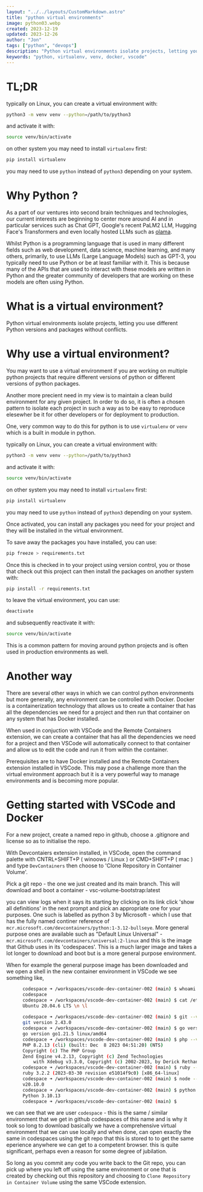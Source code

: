 ```yaml
---
layout: "../../layouts/CustomMarkdown.astro"
title: "python virtual environments"
image: python03.webp
created: 2023-12-19
updated: 2023-12-26
author: "Jon"
tags: ["python", "devops"]
description: "Python virtual environments isolate projects, letting you use different Python versions and packages without conflicts"
keywords: "python, virtualenv, venv, docker, vscode"
---
```


# TL;DR

typically on Linux, you can create a virtual environment with:

```bash
python3 -m venv venv --python=/path/to/python3
```

and activate it with:

```bash
source venv/bin/activate
```

on other system you may need to install `virtualenv` first:

```bash
pip install virtualenv
```

you may need to use `python` instead of `python3` depending on your system.

# Why Python ?

As a part of our ventures into second brain techniques and technologies, our current interests are beginning to center more around AI and in particular services such as Chat GPT, Google's recent PaLM2 LLM, Hugging Face's Transformers and even locally hosted LLMs such as [olama](https://ollama.ai/).

Whilst Python is a programming language that is used in many different fields such as web development, data science, machine learning, and many others, primarily, to use LLMs (Large Language Models) such as GPT-3, you typically need to use Python or be at least familiar with it. This is because many of the APIs that are used to interact with these models are written in Python and the greater community of developers that are working on these models are often using Python.

# What is a virtual environment?

Python virtual environments isolate projects, letting you use different Python versions and packages without conflicts.

# Why use a virtual environment?

You may want to use a virtual environment if you are working on multiple python projects that require different versions of python or different versions of python packages.

Another more precient need in my view is to maintain a clean build environment for any given project. In order to do so, it is often a chosen pattern to isolate each project in such a way as to be easy to reproduce elesewher be it for other developers or for deployment to production.

One, very common way to do this for python is to use `virtualenv` or `venv` which is a built in module in python.

typically on Linux, you can create a virtual environment with:

```bash
python3 -m venv venv --python=/path/to/python3
```

and activate it with:

```bash
source venv/bin/activate
```

on other system you may need to install `virtualenv` first:

```bash
pip install virtualenv
```

you may need to use `python` instead of `python3` depending on your system.

Once activated, you can install any packages you need for your project and they will be installed in the virtual environment.

To save away the packages you have installed, you can use:

```bash
pip freeze > requirements.txt
```

Once this is checked in to your project using version control, you or those that check out this project can then install the packages on another system with:

```bash
pip install -r requirements.txt
```

to leave the virtual environment, you can use:

```bash
deactivate
```

and subsequently reactivate it with:

```bash
source venv/bin/activate
``` 

This is a common pattern for moving around python projects and is often used in production environments as well.

# Another way

There are several other ways in which we can control python environments but more generally, any environment can be controlled with Docker. Docker is a containerization technology that allows us to create a container that has all the dependencies we need for a project and then run that container on any system that has Docker installed.

When used in conjuction with VSCode and the Remote Containers extension, we can create a container that has all the dependencies we need for a project and then VSCode will automatically connect to that container and allow us to edit the code and run it from within the container.

Prerequisites are to have Docker installed and the Remote Containers extension installed in VSCode. This may pose a challenge more than the virtual environment approach but it is a very powerful way to manage environments and is becoming more popular. 

# Getting started with VSCode and Docker

For a new project, create a named repo in github, choose a .gitignore and license so as to initialise the repo.

With Devcontaiers extension installed, in VSCode, open the command palette with 
CNTRL+SHIFT+P ( winoows / Linux ) or CMD+SHIFT+P ( mac ) and type `DevContainers` then choose to 'Clone Repository in Container Volume'.


Pick a git repo - the one we just created and its main branch. This will download and boot a container - vsc-volume-bootstrap:latest


you can view logs when it says its starting by clicking on its link
click 'show all definitions' in the next prompt and pick an appropriate one for your purposes. One such is labelled as python 3 by Microsoft - which I use that has the fully named continer reference of `mcr.microsoft.com/devcontainers/python:1-3.12-bullseye`. More general purpose ones are available such as "Default Linux Universal" - `mcr.microsoft.com/devcontainers/universal:2-linux` and this is the image that Github uses in its 'codespaces'. This is a much larger image and takes a lot longer to download and boot but is a more general purpose environment. 



When for example the general purpose image has been downloaded and we open a shell in the new container environment in VSCode we see something like,
```bash
	  codespace ➜ /workspaces/vscode-dev-container-002 (main) $ whoami
	  codespace
	  codespace ➜ /workspaces/vscode-dev-container-002 (main) $ cat /etc/issue
	  Ubuntu 20.04.6 LTS \n \l
	  
	  codespace ➜ /workspaces/vscode-dev-container-002 (main) $ git --version
	  git version 2.43.0
	  codespace ➜ /workspaces/vscode-dev-container-002 (main) $ go version
	  go version go1.21.5 linux/amd64
	  codespace ➜ /workspaces/vscode-dev-container-002 (main) $ php --version
	  PHP 8.2.13 (cli) (built: Dec  8 2023 04:51:20) (NTS)
	  Copyright (c) The PHP Group
	  Zend Engine v4.2.13, Copyright (c) Zend Technologies
	      with Xdebug v3.3.0, Copyright (c) 2002-2023, by Derick Rethans
	  codespace ➜ /workspaces/vscode-dev-container-002 (main) $ ruby --version
	  ruby 3.2.2 (2023-03-30 revision e51014f9c0) [x86_64-linux]
	  codespace ➜ /workspaces/vscode-dev-container-002 (main) $ node --version
	  v20.10.0
	  codespace ➜ /workspaces/vscode-dev-container-002 (main) $ python -V
	  Python 3.10.13
	  codespace ➜ /workspaces/vscode-dev-container-002 (main) $ 
```
we can see that we are user `codespace` - this is the same / similar environment that we get in github codespaces of this name and is why it took so long to download
basically we have a comprehensive virtual environment that we can use locally and when done, can open exactly the same in codespaces using the git repo that this is stored to to get the same eperience anywhere we can get to a competent browser. this is quite significant, perhaps even a reason for some degree of jubilation.

So long as you commit any code you write back to the Git repo, you can pick up where you left off using the same environment or one that is created by checking out this repository and choosing to `Clone Repository in Container Volume` using the same VSCode extension.


